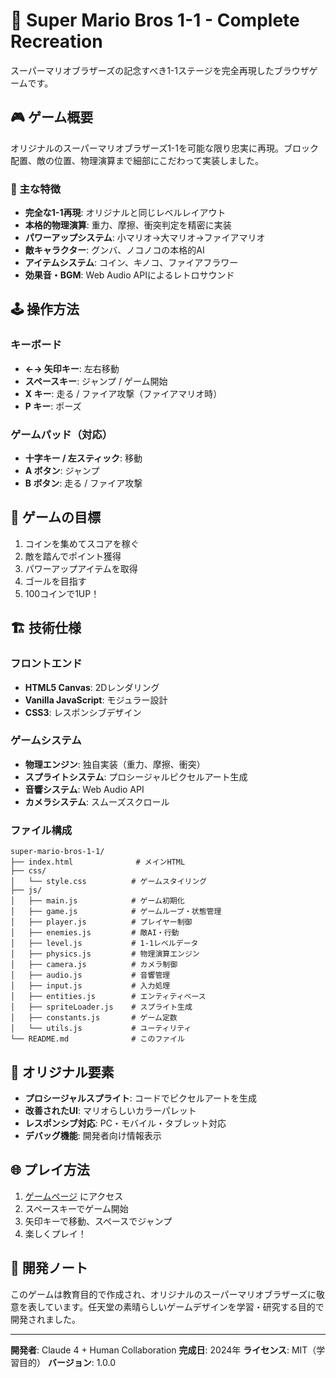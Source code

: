# 🍄 Super Mario Bros 1-1 - Complete Recreation

スーパーマリオブラザーズの記念すべき1-1ステージを完全再現したブラウザゲームです。

## 🎮 ゲーム概要

オリジナルのスーパーマリオブラザーズ1-1を可能な限り忠実に再現。ブロック配置、敵の位置、物理演算まで細部にこだわって実装しました。

### 🌟 主な特徴

- **完全な1-1再現**: オリジナルと同じレベルレイアウト
- **本格的物理演算**: 重力、摩擦、衝突判定を精密に実装
- **パワーアップシステム**: 小マリオ→大マリオ→ファイアマリオ
- **敵キャラクター**: グンバ、ノコノコの本格的AI
- **アイテムシステム**: コイン、キノコ、ファイアフラワー
- **効果音・BGM**: Web Audio APIによるレトロサウンド

## 🕹️ 操作方法

### キーボード
- **←→ 矢印キー**: 左右移動
- **スペースキー**: ジャンプ / ゲーム開始
- **X キー**: 走る / ファイア攻撃（ファイアマリオ時）
- **P キー**: ポーズ

### ゲームパッド（対応）
- **十字キー / 左スティック**: 移動
- **A ボタン**: ジャンプ
- **B ボタン**: 走る / ファイア攻撃

## 🎯 ゲームの目標

1. コインを集めてスコアを稼ぐ
2. 敵を踏んでポイント獲得
3. パワーアップアイテムを取得
4. ゴールを目指す
5. 100コインで1UP！

## 🏗️ 技術仕様

### フロントエンド
- **HTML5 Canvas**: 2Dレンダリング
- **Vanilla JavaScript**: モジュラー設計
- **CSS3**: レスポンシブデザイン

### ゲームシステム
- **物理エンジン**: 独自実装（重力、摩擦、衝突）
- **スプライトシステム**: プロシージャルピクセルアート生成
- **音響システム**: Web Audio API
- **カメラシステム**: スムーズスクロール

### ファイル構成

```
super-mario-bros-1-1/
├── index.html              # メインHTML
├── css/
│   └── style.css          # ゲームスタイリング
├── js/
│   ├── main.js            # ゲーム初期化
│   ├── game.js            # ゲームループ・状態管理
│   ├── player.js          # プレイヤー制御
│   ├── enemies.js         # 敵AI・行動
│   ├── level.js           # 1-1レベルデータ
│   ├── physics.js         # 物理演算エンジン
│   ├── camera.js          # カメラ制御
│   ├── audio.js           # 音響管理
│   ├── input.js           # 入力処理
│   ├── entities.js        # エンティティベース
│   ├── spriteLoader.js    # スプライト生成
│   ├── constants.js       # ゲーム定数
│   └── utils.js           # ユーティリティ
└── README.md              # このファイル
```

## 🎨 オリジナル要素

- **プロシージャルスプライト**: コードでピクセルアートを生成
- **改善されたUI**: マリオらしいカラーパレット
- **レスポンシブ対応**: PC・モバイル・タブレット対応
- **デバッグ機能**: 開発者向け情報表示

## 🌐 プレイ方法

1. [ゲームページ](../super-mario-bros-1-1/) にアクセス
2. スペースキーでゲーム開始
3. 矢印キーで移動、スペースでジャンプ
4. 楽しくプレイ！

## 📝 開発ノート

このゲームは教育目的で作成され、オリジナルのスーパーマリオブラザーズに敬意を表しています。任天堂の素晴らしいゲームデザインを学習・研究する目的で開発されました。

---

**開発者**: Claude 4 + Human Collaboration
**完成日**: 2024年
**ライセンス**: MIT（学習目的）
**バージョン**: 1.0.0
